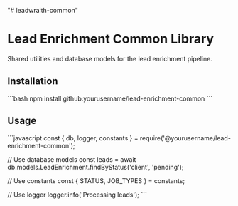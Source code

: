 "# leadwraith-common" 
# Lead Enrichment Common Library

Shared utilities and database models for the lead enrichment pipeline.

## Installation

\```bash
npm install github:yourusername/lead-enrichment-common
\```

## Usage

\```javascript
const { db, logger, constants } = require('@yourusername/lead-enrichment-common');

// Use database models
const leads = await db.models.LeadEnrichment.findByStatus('client', 'pending');

// Use constants
const { STATUS, JOB_TYPES } = constants;

// Use logger
logger.info('Processing leads');
\```